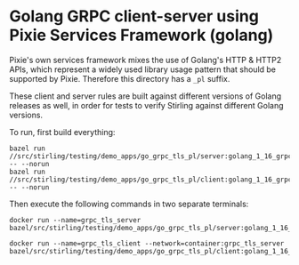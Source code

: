 # Golang GRPC client-server using Pixie Services Framework (golang)

Pixie's own services framework mixes the use of Golang's HTTP & HTTP2 APIs, which represent
a widely used library usage pattern that should be supported by Pixie. Therefore this directory has
a `_pl` suffix.

These client and server rules are built against different versions of Golang releases as well,
in order for tests to verify Stirling against different Golang versions.

To run, first build everything:
```
bazel run //src/stirling/testing/demo_apps/go_grpc_tls_pl/server:golang_1_16_grpc_tls_server -- --norun
bazel run //src/stirling/testing/demo_apps/go_grpc_tls_pl/client:golang_1_16_grpc_tls_client -- --norun
```

Then execute the following commands in two separate terminals:

```
docker run --name=grpc_tls_server bazel/src/stirling/testing/demo_apps/go_grpc_tls_pl/server:golang_1_16_grpc_tls_server
```

```
docker run --name=grpc_tls_client --network=container:grpc_tls_server bazel/src/stirling/testing/demo_apps/go_grpc_tls_pl/client:golang_1_16_grpc_tls_client
```
